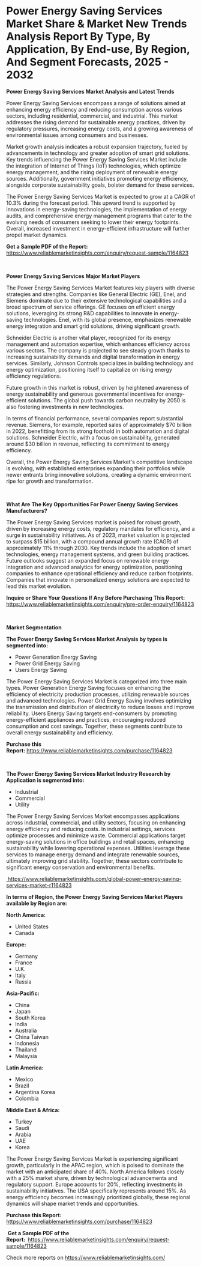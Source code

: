<p><h1>Power Energy Saving Services Market Share & Market New Trends Analysis Report By Type, By Application, By End-use, By Region, And Segment Forecasts, 2025 - 2032</h1></p><p><strong>Power Energy Saving Services Market Analysis and Latest Trends</strong></p>
<p><p>Power Energy Saving Services encompass a range of solutions aimed at enhancing energy efficiency and reducing consumption across various sectors, including residential, commercial, and industrial. This market addresses the rising demand for sustainable energy practices, driven by regulatory pressures, increasing energy costs, and a growing awareness of environmental issues among consumers and businesses.</p><p>Market growth analysis indicates a robust expansion trajectory, fueled by advancements in technology and greater adoption of smart grid solutions. Key trends influencing the Power Energy Saving Services Market include the integration of Internet of Things (IoT) technologies, which optimize energy management, and the rising deployment of renewable energy sources. Additionally, government initiatives promoting energy efficiency, alongside corporate sustainability goals, bolster demand for these services.</p><p>The Power Energy Saving Services Market is expected to grow at a CAGR of 10.3% during the forecast period. This upward trend is supported by innovations in energy-saving technologies, the implementation of energy audits, and comprehensive energy management programs that cater to the evolving needs of consumers seeking to lower their energy footprints. Overall, increased investment in energy-efficient infrastructure will further propel market dynamics.</p></p>
<p><strong>Get a Sample PDF of the Report:&nbsp;</strong> <a href="https://www.reliablemarketinsights.com/enquiry/request-sample/1164823?utm_campaign=2953&utm_medium=2&utm_source=Github&utm_content=ia&utm_term=07042025&utm_id=power-energy-saving-services">https://www.reliablemarketinsights.com/enquiry/request-sample/1164823</a></p>
<p>&nbsp;</p>
<p><strong>Power Energy Saving Services Major Market Players</strong></p>
<p><p>The Power Energy Saving Services Market features key players with diverse strategies and strengths. Companies like General Electric (GE), Enel, and Siemens dominate due to their extensive technological capabilities and a broad spectrum of service offerings. GE focuses on efficient energy solutions, leveraging its strong R&D capabilities to innovate in energy-saving technologies. Enel, with its global presence, emphasizes renewable energy integration and smart grid solutions, driving significant growth.</p><p>Schneider Electric is another vital player, recognized for its energy management and automation expertise, which enhances efficiency across various sectors. The company is projected to see steady growth thanks to increasing sustainability demands and digital transformation in energy services. Similarly, Johnson Controls specializes in building technology and energy optimization, positioning itself to capitalize on rising energy efficiency regulations.</p><p>Future growth in this market is robust, driven by heightened awareness of energy sustainability and generous governmental incentives for energy-efficient solutions. The global push towards carbon neutrality by 2050 is also fostering investments in new technologies.</p><p>In terms of financial performance, several companies report substantial revenue. Siemens, for example, reported sales of approximately $70 billion in 2022, benefitting from its strong foothold in both automation and digital solutions. Schneider Electric, with a focus on sustainability, generated around $30 billion in revenue, reflecting its commitment to energy efficiency.</p><p>Overall, the Power Energy Saving Services Market's competitive landscape is evolving, with established enterprises expanding their portfolios while newer entrants bring innovative solutions, creating a dynamic environment ripe for growth and transformation.</p></p>
<p>&nbsp;</p>
<p><strong>What Are The Key Opportunities For Power Energy Saving Services Manufacturers?</strong></p>
<p><p>The Power Energy Saving Services market is poised for robust growth, driven by increasing energy costs, regulatory mandates for efficiency, and a surge in sustainability initiatives. As of 2023, market valuation is projected to surpass $15 billion, with a compound annual growth rate (CAGR) of approximately 11% through 2030. Key trends include the adoption of smart technologies, energy management systems, and green building practices. Future outlooks suggest an expanded focus on renewable energy integration and advanced analytics for energy optimization, positioning companies to enhance operational efficiency and reduce carbon footprints. Companies that innovate in personalized energy solutions are expected to lead this market evolution.</p></p>
<p><strong>Inquire or Share Your Questions If Any Before Purchasing This Report:</strong> <a href="https://www.reliablemarketinsights.com/enquiry/pre-order-enquiry/1164823?utm_campaign=2953&utm_medium=2&utm_source=Github&utm_content=ia&utm_term=07042025&utm_id=power-energy-saving-services">https://www.reliablemarketinsights.com/enquiry/pre-order-enquiry/1164823</a></p>
<p>&nbsp;</p>
<p><strong>Market Segmentation</strong></p>
<p><strong>The Power Energy Saving Services Market Analysis by types is segmented into:</strong></p>
<p><ul><li>Power Generation Energy Saving</li><li>Power Grid Energy Saving</li><li>Users Energy Saving</li></ul></p>
<p><p>The Power Energy Saving Services Market is categorized into three main types. Power Generation Energy Saving focuses on enhancing the efficiency of electricity production processes, utilizing renewable sources and advanced technologies. Power Grid Energy Saving involves optimizing the transmission and distribution of electricity to reduce losses and improve reliability. Users Energy Saving targets end-consumers by promoting energy-efficient appliances and practices, encouraging reduced consumption and cost savings. Together, these segments contribute to overall energy sustainability and efficiency.</p></p>
<p><strong>Purchase this Report:&nbsp;</strong><a href="https://www.reliablemarketinsights.com/purchase/1164823?utm_campaign=2953&utm_medium=2&utm_source=Github&utm_content=ia&utm_term=07042025&utm_id=power-energy-saving-services">https://www.reliablemarketinsights.com/purchase/1164823</a></p>
<p>&nbsp;</p>
<p><strong>The Power Energy Saving Services Market Industry Research by Application is segmented into:</strong></p>
<p><ul><li>Industrial</li><li>Commercial</li><li>Utility</li></ul></p>
<p><p>The Power Energy Saving Services Market encompasses applications across industrial, commercial, and utility sectors, focusing on enhancing energy efficiency and reducing costs. In industrial settings, services optimize processes and minimize waste. Commercial applications target energy-saving solutions in office buildings and retail spaces, enhancing sustainability while lowering operational expenses. Utilities leverage these services to manage energy demand and integrate renewable sources, ultimately improving grid stability. Together, these sectors contribute to significant energy conservation and environmental benefits.</p></p>
<p><a href="https://www.reliablemarketinsights.com/global-power-energy-saving-services-market-r1164823?utm_campaign=2953&utm_medium=2&utm_source=Github&utm_content=ia&utm_term=07042025&utm_id=power-energy-saving-services">&nbsp;https://www.reliablemarketinsights.com/global-power-energy-saving-services-market-r1164823</a></p>
<p><strong>In terms of Region, the Power Energy Saving Services Market Players available by Region are:</strong></p>
<p>
    <p> <strong> North America: </strong>
        <ul>
            <li>United States</li>
            <li>Canada</li>
        </ul>
        </p> 
    <p> <strong> Europe: </strong>
        <ul>
            <li>Germany</li>
            <li>France</li>
            <li>U.K.</li>
            <li>Italy</li>
            <li>Russia</li>
        </ul>
        </p> 
    <p> <strong> Asia-Pacific: </strong>
        <ul>
            <li>China</li>
            <li>Japan</li>
            <li>South Korea</li>
            <li>India</li>
            <li>Australia</li>
            <li>China Taiwan</li>
            <li>Indonesia</li>
            <li>Thailand</li>
            <li>Malaysia</li>
        </ul>
        </p> 
    <p> <strong> Latin America: </strong>
        <ul>
            <li>Mexico</li>
            <li>Brazil</li>
            <li>Argentina Korea</li>
            <li>Colombia</li>
        </ul>
        </p> 
    <p> <strong> Middle East & Africa: </strong>
        <ul>
            <li>Turkey</li>
            <li>Saudi</li>
            <li>Arabia</li>
            <li>UAE</li>
            <li>Korea</li>
        </ul>
    </p>
    </p>
<p><p>The Power Energy Saving Services Market is experiencing significant growth, particularly in the APAC region, which is poised to dominate the market with an anticipated share of 40%. North America follows closely with a 25% market share, driven by technological advancements and regulatory support. Europe accounts for 20%, reflecting investments in sustainability initiatives. The USA specifically represents around 15%. As energy efficiency becomes increasingly prioritized globally, these regional dynamics will shape market trends and opportunities.</p></p>
<p><strong>Purchase this Report: </strong><a href="https://www.reliablemarketinsights.com/purchase/1164823?utm_campaign=2953&utm_medium=2&utm_source=Github&utm_content=ia&utm_term=07042025&utm_id=power-energy-saving-services">https://www.reliablemarketinsights.com/purchase/1164823</a></p>
<p>&nbsp;<strong>Get a Sample PDF of the Report:&nbsp;&nbsp;</strong><a href="https://www.reliablemarketinsights.com/enquiry/request-sample/1164823?utm_campaign=2953&utm_medium=2&utm_source=Github&utm_content=ia&utm_term=07042025&utm_id=power-energy-saving-services">https://www.reliablemarketinsights.com/enquiry/request-sample/1164823</a></p>
<p><strong></strong></p>
<p>Check more reports on <a href="https://www.reliablemarketinsights.com/?utm_campaign=2953&utm_medium=2&utm_source=Github&utm_content=ia&utm_term=07042025&utm_id=power-energy-saving-services">https://www.reliablemarketinsights.com/</a></p>